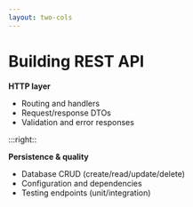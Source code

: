 ```yaml
---
layout: two-cols
---
```


# Building REST API

**HTTP layer**
- Routing and handlers
- Request/response DTOs
- Validation and error responses

:::right::

**Persistence & quality**
- Database CRUD (create/read/update/delete)
- Configuration and dependencies
- Testing endpoints (unit/integration)
